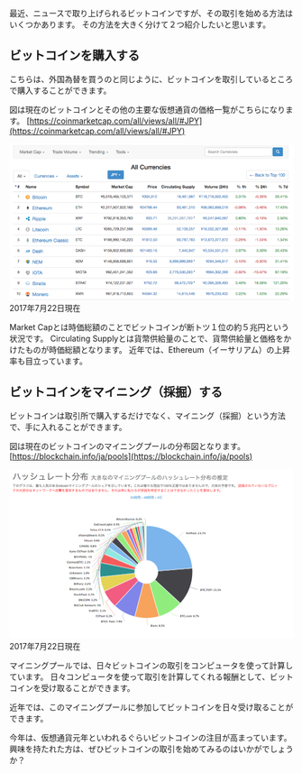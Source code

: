 
最近、ニュースで取り上げられるビットコインですが、その取引を始める方法はいくつかあります。
その方法を大きく分けて２つ紹介したいと思います。

## ビットコインを購入する


こちらは、外国為替を買うのと同じように、ビットコインを取引しているところで購入することができます。


図は現在のビットコインとその他の主要な仮想通貨の価格一覧がこちらになります。
[https://coinmarketcap.com/all/views/all/#JPY](https://coinmarketcap.com/all/views/all/#JPY)

![marketcap.png](https://github.com/neo-aust1234/BitCoin/blob/master/marketcap.png)
2017年7月22日現在


Market Capとは時価総額のことでビットコインが断トツ１位の約５兆円という状況です。
Circulating Supplyとは貨幣供給量のことで、貨幣供給量と価格をかけたものが時価総額となります。
近年では、Ethereum（イーサリアム）の上昇率も目立っています。


## ビットコインをマイニング（採掘）する

ビットコインは取引所で購入するだけでなく、マイニング（採掘）という方法で、手に入れることができます。

図は現在のビットコインのマイニングプールの分布図となります。
[https://blockchain.info/ja/pools](https://blockchain.info/ja/pools)


![mining pools.png](https://github.com/neo-aust1234/BitCoin/blob/master/mining%20pools.png)
2017年7月22日現在

マイニングプールでは、日々ビットコインの取引をコンピュータを使って計算しています。
日々コンピュータを使って取引を計算してくれる報酬として、ビットコインを受け取ることができます。

近年では、このマイニングプールに参加してビットコインを日々受け取ることができます。


今年は、仮想通貨元年といわれるぐらいビットコインの注目が高まっています。
興味を持たれた方は、ぜひビットコインの取引を始めてみるのはいかがでしょうか？
